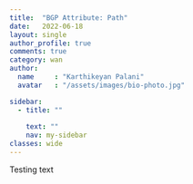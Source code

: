 ```yaml
---
title:  "BGP Attribute: Path"
date:   2022-06-18
layout: single
author_profile: true
comments: true
category: wan
author:
  name     : "Karthikeyan Palani"
  avatar   : "/assets/images/bio-photo.jpg"

sidebar:
  - title: ""
    
    text: ""
    nav: my-sidebar
classes: wide
---
```


Testing text

